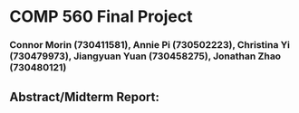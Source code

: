 # COMP 560 Final Project
### Connor Morin (730411581), Annie Pi (730502223), Christina Yi (730479973), Jiangyuan Yuan (730458275), Jonathan Zhao (730480121)

## Abstract/Midterm Report:
